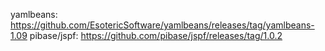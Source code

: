 yamlbeans: https://github.com/EsotericSoftware/yamlbeans/releases/tag/yamlbeans-1.09
pibase/jspf: https://github.com/pibase/jspf/releases/tag/1.0.2